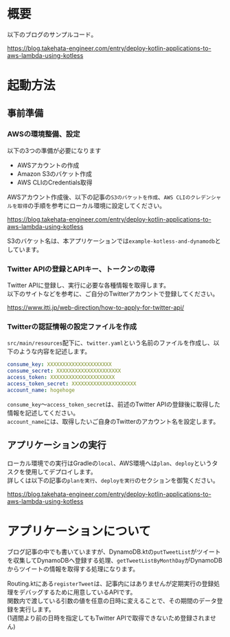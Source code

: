 # 概要
以下のブログのサンプルコード。

https://blog.takehata-engineer.com/entry/deploy-kotlin-applications-to-aws-lambda-using-kotless

# 起動方法
## 事前準備
### AWSの環境整備、設定
以下の3つの準備が必要になります

- AWSアカウントの作成
- Amazon S3のバケット作成
- AWS CLIのCredentials取得

AWSアカウント作成後、以下の記事の`S3のバケットを作成`、`AWS CLIのクレデンシャルを取得`の手順を参考にローカル環境に設定してください。

https://blog.takehata-engineer.com/entry/deploy-kotlin-applications-to-aws-lambda-using-kotless

S3のバケット名は、本アプリケーションでは`example-kotless-and-dynamodb`としています。

### Twitter APIの登録とAPIキー、トークンの取得
Twitter APIに登録し、実行に必要な各種情報を取得します。  
以下のサイトなどを参考に、ご自分のTwitterアカウントで登録してください。

https://www.itti.jp/web-direction/how-to-apply-for-twitter-api/

### Twitterの認証情報の設定ファイルを作成
`src/main/resources`配下に、`twitter.yaml`という名前のファイルを作成し、以下のような内容を記述します。

```yaml
consume_key: XXXXXXXXXXXXXXXXXXXXX
consume_secret: XXXXXXXXXXXXXXXXXXXXX
access_token: XXXXXXXXXXXXXXXXXXXXX
access_token_secret: XXXXXXXXXXXXXXXXXXXXX
account_name: hogehoge 
```

`consume_key`〜`access_token_secret`は、前述のTwitter APIの登録後に取得した情報を記述してください。  
`account_name`には、取得したいご自身のTwitterのアカウント名を設定します。

## アプリケーションの実行
ローカル環境での実行はGradleの`local`、AWS環境へは`plan`、`deploy`というタスクを使用してデプロイします。  
詳しくは以下の記事の`planを実行`、`deployを実行`のセクションを御覧ください。

https://blog.takehata-engineer.com/entry/deploy-kotlin-applications-to-aws-lambda-using-kotless

# アプリケーションについて
ブログ記事の中でも書いていますが、DynamoDB.ktの`putTweetList`がツイートを収集してDynamoDBへ登録する処理、`getTweetListByMonthDay`がDynamoDBからツイートの情報を取得する処理になります。

Routing.ktにある`registerTweet`は、記事内にはありませんが定期実行の登録処理をデバッグするために用意しているAPIです。  
関数内で渡している引数の値を任意の日時に変えることで、その期間のデータ登録を実行します。  
(1週間より前の日時を指定してもTwitter APIで取得できないため登録されません)